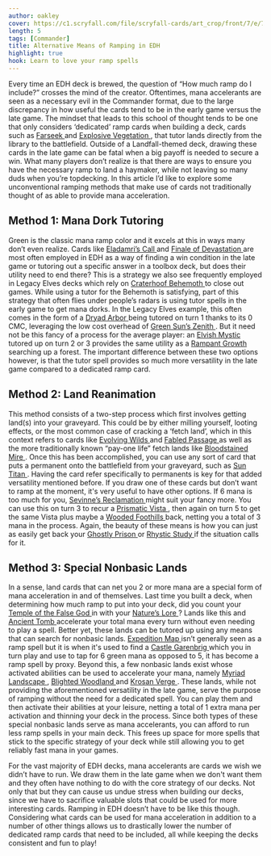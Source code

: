 ```yaml
---
author: oakley
cover: https://c1.scryfall.com/file/scryfall-cards/art_crop/front/7/e/7e68f4df-88ce-4e09-a03c-7edf40bff167.jpg?1568003378
length: 5
tags: [Commander]
title: Alternative Means of Ramping in EDH
highlight: true
hook: Learn to love your ramp spells
---
```

Every time an EDH deck is brewed, the question of “How much ramp do I include?” crosses the mind of the creator. Oftentimes, mana accelerants are seen as a necessary evil in the Commander format, due to the large discrepancy in how useful the cards tend to be in the early game versus the late game. The mindset that leads to this school of thought tends to be one that only considers ‘dedicated’ ramp cards when building a deck, cards such as <a
	class="accented-link external-card-link"
	target="_blank"
	href="https://scryfall.com/card/c19/165/farseek?utm_source=api"
	data-toggle="popover"
	data-placement="top"
	data-content="<img src='https://c1.scryfall.com/file/scryfall-cards/normal/front/0/6/061f0032-eb14-4c63-8231-aa61472396c2.jpg?1568004554' width=100% height=100%>">
	Farseek
</a> and <a
	class="accented-link external-card-link"
	target="_blank"
	href="https://scryfall.com/card/c18/144/explosive-vegetation?utm_source=api"
	data-toggle="popover"
	data-placement="top"
	data-content="<img src='https://c1.scryfall.com/file/scryfall-cards/normal/front/6/d/6dc4351a-8cc9-4043-80b9-23794f576cbc.jpg?1592710887' width=100% height=100%>">
	Explosive Vegetation
</a>, that tutor lands directly from the library to the battlefield. Outside of a Landfall-themed deck, drawing these cards in the late game can be fatal when a big payoff is needed to secure a win. What many players don’t realize is that there are ways to ensure you have the necessary ramp to land a haymaker, while not leaving so many duds when you’re topdecking. In this article I’d like to explore some unconventional ramping methods that make use of cards not traditionally thought of as able to provide mana acceleration.

## Method 1: Mana Dork Tutoring
Green is the classic mana ramp color and it excels at this in ways many don’t even realize. Cards like <a
	class="accented-link external-card-link"
	target="_blank"
	href="https://scryfall.com/card/mh1/197/eladamris-call?utm_source=api"
	data-toggle="popover"
	data-placement="top"
	data-content="<img src='https://c1.scryfall.com/file/scryfall-cards/normal/front/e/a/ea751fe2-b64a-4265-8885-a9016b29b5b3.jpg?1562202300' width=100% height=100%>">
	Eladamri’s Call
</a> and <a
	class="accented-link external-card-link"
	target="_blank"
	href="https://scryfall.com/card/war/160/finale-of-devastation?utm_source=api"
	data-toggle="popover"
	data-placement="top"
	data-content="<img src='https://c1.scryfall.com/file/scryfall-cards/normal/front/9/8/985453e7-997e-4d77-a338-cc0290791ebe.jpg?1557576905' width=100% height=100%>">
	Finale of Devastation
</a> are most often employed in EDH as a way of finding a win condition in the late game or tutoring out a specific answer in a toolbox deck, but does their utility need to end there? This is a strategy we also see frequently employed in Legacy Elves decks which rely on <a
	class="accented-link external-card-link"
	target="_blank"
	href="https://scryfall.com/card/jmp/385/craterhoof-behemoth?utm_source=api"
	data-toggle="popover"
	data-placement="top"
	data-content="<img src='https://c1.scryfall.com/file/scryfall-cards/normal/front/4/4/44afd414-cc69-4888-ba12-7ea87e60b1f7.jpg?1601079153' width=100% height=100%>">
	Craterhoof Behemoth
</a> to close out games. While using a tutor for the Behemoth is satisfying, part of this strategy that often flies under people’s radars is using tutor spells in the early game to get mana dorks. In the Legacy Elves example, this often comes in the form of a <a
	class="accented-link external-card-link"
	target="_blank"
	href="https://scryfall.com/card/fut/174/dryad-arbor?utm_source=api"
	data-toggle="popover"
	data-placement="top"
	data-content="<img src='https://c1.scryfall.com/file/scryfall-cards/normal/front/8/c/8cee476d-42e1-4997-87af-73e18f542167.jpg?1562923491' width=100% height=100%>">
	Dryad Arbor
</a> being tutored on turn 1 thanks to its 0 CMC, leveraging the low cost overhead of <a
	class="accented-link external-card-link"
	target="_blank"
	href="https://scryfall.com/card/ema/169/green-suns-zenith?utm_source=api"
	data-toggle="popover"
	data-placement="top"
	data-content="<img src='https://c1.scryfall.com/file/scryfall-cards/normal/front/0/1/01794178-cf41-454c-ac37-1d8b18e42db2.jpg?1580014798' width=100% height=100%>">
	Green Sun’s Zenith
</a>. But it need not be this fancy of a process for the average player: an <a
	class="accented-link external-card-link"
	target="_blank"
	href="https://scryfall.com/card/khc/58/elvish-mystic?utm_source=api"
	data-toggle="popover"
	data-placement="top"
	data-content="<img src='https://c1.scryfall.com/file/scryfall-cards/normal/front/e/d/ed7a0227-ac70-40fb-8198-a55eacf913fa.jpg?1611965821' width=100% height=100%>">
	Elvish Mystic
</a> tutored up on turn 2 or 3 provides the same utility as a <a
	class="accented-link external-card-link"
	target="_blank"
	href="https://scryfall.com/card/cmr/432/rampant-growth?utm_source=api"
	data-toggle="popover"
	data-placement="top"
	data-content="<img src='https://c1.scryfall.com/file/scryfall-cards/normal/front/5/c/5cbceb9b-4212-40b4-913f-e4a19db00fae.jpg?1608917502' width=100% height=100%>">
	Rampant Growth
</a> searching up a forest. The important difference between these two options however, is that the tutor spell provides so much more versatility in the late game compared to a dedicated ramp card.

## Method 2: Land Reanimation
This method consists of a two-step process which first involves getting land(s) into your graveyard. This could be by either milling yourself, looting effects, or the most common case of cracking a ‘fetch land’, which in this context refers to cards like <a
	class="accented-link external-card-link"
	target="_blank"
	href="https://scryfall.com/card/cmr/482/evolving-wilds?utm_source=api"
	data-toggle="popover"
	data-placement="top"
	data-content="<img src='https://c1.scryfall.com/file/scryfall-cards/normal/front/c/b/cb9a25c6-a1b7-4d6c-8a22-b407043a2280.jpg?1608917992' width=100% height=100%>">
	Evolving Wilds
</a> and <a
	class="accented-link external-card-link"
	target="_blank"
	href="https://scryfall.com/card/m21/246/fabled-passage?utm_source=api"
	data-toggle="popover"
	data-placement="top"
	data-content="<img src='https://c1.scryfall.com/file/scryfall-cards/normal/front/d/3/d313d051-7295-4884-8cbf-f2f835fd45f4.jpg?1594737636' width=100% height=100%>">
	Fabled Passage
</a> as well as the more traditionally known “pay-one life” fetch lands like <a
	class="accented-link external-card-link"
	target="_blank"
	href="https://scryfall.com/card/ktk/230/bloodstained-mire?utm_source=api"
	data-toggle="popover"
	data-placement="top"
	data-content="<img src='https://c1.scryfall.com/file/scryfall-cards/normal/front/7/f/7f430794-0d86-4f6a-97e0-4bbb6716d613.jpg?1571667959' width=100% height=100%>">
	Bloodstained Mire
</a>. Once this has been accomplished, you can use any sort of card that puts a permanent onto the battlefield from your graveyard, such as <a
	class="accented-link external-card-link"
	target="_blank"
	href="https://scryfall.com/card/khc/34/sun-titan?utm_source=api"
	data-toggle="popover"
	data-placement="top"
	data-content="<img src='https://c1.scryfall.com/file/scryfall-cards/normal/front/b/7/b7e857aa-955e-4afa-9afe-a572fe27765a.jpg?1611965099' width=100% height=100%>">
	Sun Titan
</a>. Having the card refer specifically to permanents is key for that added versatility mentioned before. If you draw one of these cards but don’t want to ramp at the moment, it's very useful to have other options. If 6 mana is too much for you, <a
	class="accented-link external-card-link"
	target="_blank"
	href="https://scryfall.com/card/c19/5/sevinnes-reclamation?utm_source=api"
	data-toggle="popover"
	data-placement="top"
	data-content="<img src='https://c1.scryfall.com/file/scryfall-cards/normal/front/7/e/7e68f4df-88ce-4e09-a03c-7edf40bff167.jpg?1568003378' width=100% height=100%>">
	Sevinne’s Reclamation
</a> might suit your fancy more. You can use this on turn 3 to recur a <a
	class="accented-link external-card-link"
	target="_blank"
	href="https://scryfall.com/card/mh1/244/prismatic-vista?utm_source=api"
	data-toggle="popover"
	data-placement="top"
	data-content="<img src='https://c1.scryfall.com/file/scryfall-cards/normal/front/e/3/e37da81e-be12-45a2-9128-376f1ad7b3e8.jpg?1562202585' width=100% height=100%>">
	Prismatic Vista
</a>, then again on turn 5 to get the same Vista plus maybe a <a
	class="accented-link external-card-link"
	target="_blank"
	href="https://scryfall.com/card/ktk/249/wooded-foothills?utm_source=api"
	data-toggle="popover"
	data-placement="top"
	data-content="<img src='https://c1.scryfall.com/file/scryfall-cards/normal/front/a/8/a8503cca-7e7d-44c4-8587-81376b396398.jpg?1571667977' width=100% height=100%>">
	Wooded Foothills
</a> back, netting you a total of 3 mana in the process. Again, the beauty of these means is how you can just as easily get back your <a
	class="accented-link external-card-link"
	target="_blank"
	href="https://scryfall.com/card/khc/26/ghostly-prison?utm_source=api"
	data-toggle="popover"
	data-placement="top"
	data-content="<img src='https://c1.scryfall.com/file/scryfall-cards/normal/front/1/1/1132a103-3dd7-4a17-afdc-27200b8cfbfc.jpg?1612152639' width=100% height=100%>">
	Ghostly Prison
</a> or <a
	class="accented-link external-card-link"
	target="_blank"
	href="https://scryfall.com/card/jmp/169/rhystic-study?utm_source=api"
	data-toggle="popover"
	data-placement="top"
	data-content="<img src='https://c1.scryfall.com/file/scryfall-cards/normal/front/d/6/d6914dba-0d27-4055-ac34-b3ebf5802221.jpg?1600698439' width=100% height=100%>">
	Rhystic Study
</a> if the situation calls for it.

## Method 3: Special Nonbasic Lands
In a sense, land cards that can net you 2 or more mana are a special form of mana acceleration in and of themselves. Last time you built a deck, when determining how much ramp to put into your deck, did you count your <a
	class="accented-link external-card-link"
	target="_blank"
	href="https://scryfall.com/card/c20/319/temple-of-the-false-god?utm_source=api"
	data-toggle="popover"
	data-placement="top"
	data-content="<img src='https://c1.scryfall.com/file/scryfall-cards/normal/front/b/6/b69cc893-4e71-4724-8df3-fcc0a037e399.jpg?1591322496' width=100% height=100%>">
	Temple of the False God
</a> in with your <a
	class="accented-link external-card-link"
	target="_blank"
	href="https://scryfall.com/card/gvl/17/natures-lore?utm_source=api"
	data-toggle="popover"
	data-placement="top"
	data-content="<img src='https://c1.scryfall.com/file/scryfall-cards/normal/front/5/3/53b43b19-c2d3-49ec-88ca-bcd37adcd4af.jpg?1562914622' width=100% height=100%>">
	Nature’s Lore
</a>? Lands like this and <a
	class="accented-link external-card-link"
	target="_blank"
	href="https://scryfall.com/card/uma/236/ancient-tomb?utm_source=api"
	data-toggle="popover"
	data-placement="top"
	data-content="<img src='https://c1.scryfall.com/file/scryfall-cards/normal/front/b/d/bd3d4b4b-cf31-4f89-8140-9650edb03c7b.jpg?1582753000' width=100% height=100%>">
	Ancient Tomb
</a> accelerate your total mana every turn without even needing to play a spell. Better yet, these lands can be tutored up using any means that can search for nonbasic lands. <a
	class="accented-link external-card-link"
	target="_blank"
	href="https://scryfall.com/card/2xm/255/expedition-map?utm_source=api"
	data-toggle="popover"
	data-placement="top"
	data-content="<img src='https://c1.scryfall.com/file/scryfall-cards/normal/front/5/5/551c0a45-9515-4e51-84e5-79703832a661.jpg?1599709184' width=100% height=100%>">
	Expedition Map
</a> isn’t generally seen as a ramp spell but it is when it's used to find a <a
	class="accented-link external-card-link"
	target="_blank"
	href="https://scryfall.com/card/eld/240/castle-garenbrig?utm_source=api"
	data-toggle="popover"
	data-placement="top"
	data-content="<img src='https://c1.scryfall.com/file/scryfall-cards/normal/front/e/3/e3c2c66c-f7f0-41d5-a805-a129aeaf1b75.jpg?1572491176' width=100% height=100%>">
	Castle Garenbrig
</a> which you in turn play and use to tap for 6 green mana as opposed to 5, it has become a ramp spell by proxy. Beyond this, a few nonbasic lands exist whose activated abilities can be used to accelerate your mana, namely <a
	class="accented-link external-card-link"
	target="_blank"
	href="https://scryfall.com/card/khc/115/myriad-landscape?utm_source=api"
	data-toggle="popover"
	data-placement="top"
	data-content="<img src='https://c1.scryfall.com/file/scryfall-cards/normal/front/4/5/4544593c-c155-436f-a74b-eea3e854ad1d.jpg?1611967604' width=100% height=100%>">
	Myriad Landscape
</a>, <a
	class="accented-link external-card-link"
	target="_blank"
	href="https://scryfall.com/card/cmr/476/blighted-woodland?utm_source=api"
	data-toggle="popover"
	data-placement="top"
	data-content="<img src='https://c1.scryfall.com/file/scryfall-cards/normal/front/0/a/0a949030-a46c-4bac-bedc-c07d5c8464af.jpg?1608917935' width=100% height=100%>">
	Blighted Woodland
</a> and <a
	class="accented-link external-card-link"
	target="_blank"
	href="https://scryfall.com/card/znc/134/krosan-verge?utm_source=api"
	data-toggle="popover"
	data-placement="top"
	data-content="<img src='https://c1.scryfall.com/file/scryfall-cards/normal/front/8/d/8d6adf14-e1ee-4248-bad2-67f209e686f6.jpg?1604196330' width=100% height=100%>">
	Krosan Verge
</a>. These lands, while not providing the aforementioned versatility in the late game, serve the purpose of ramping without the need for a dedicated spell. You can play them and then activate their abilities at your leisure, netting a total of 1 extra mana per activation and thinning your deck in the process. Since both types of these special nonbasic lands serve as mana accelerants, you can afford to run less ramp spells in your main deck. This frees up space for more spells that stick to the specific strategy of your deck while still allowing you to get reliably fast mana in your games.

For the vast majority of EDH decks, mana accelerants are cards we wish we didn’t have to run. We draw them in the late game when we don't want them and they often have nothing to do with the core strategy of our decks. Not only that but they can cause us undue stress when building our decks, since we have to sacrifice valuable slots that could be used for more interesting cards. Ramping in EDH doesn’t have to be like this though. Considering what cards can be used for mana acceleration in addition to a number of other things allows us to drastically lower the number of dedicated ramp cards that need to be included, all while keeping the decks consistent and fun to play!
